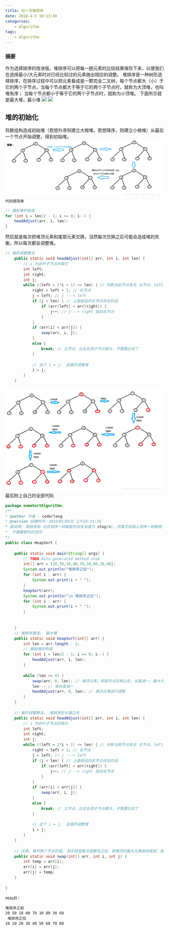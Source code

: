 ```yaml
---
title: 记一次堆排序
date: 2018-4-5 10:13:40
categories:
	- Algorithm
tags:
	- Algorithm
---
```

### 摘要
作为选择排序的改进版，堆排序可以把每一趟元素的比较结果保存下来，以便我们在选择最小/大元素时对已经比较过的元素做出相应的调整。
堆排序是一种树形选择排序，在排序过程中可以把元素看成是一颗完全二叉树，每个节点都大（小）于它的两个子节点，当每个节点都大于等于它的两个子节点时，就称为大顶堆，也叫堆有序； 当每个节点都小于等于它的两个子节点时，就称为小顶堆。
下面所示就是最大堆，最小堆
![](/images/zuidadui.png)
![](/images/zuidadui2.png)
## 堆的初始化
将数组构造成初始堆（若想升序则建立大根堆，若想降序，则建立小根堆）从最后一个节点开始调整，得到初始堆。
![](/images/jiandui.png)
`代码很简单`
```java
// 模拟堆的构造
for (int i = len/2 - 1; i >= 0; i--) {
	headAdjust(arr, i, len);
}
```
然后就是每次把堆顶元素和尾部元素交换，当然每次交换之后可能会造成堆的失衡，所以每次都会调整堆。

```java
// 堆的调整算法
	public static void headAdjust(int[] arr, int i, int len) {
		// i 为非叶子节点的索引
		int left;
		int right;
		int j;
		while ((left = 2*i + 1) <= len) { // 判断当前节点有无 左节点，left为左节点
			right = left + 1; // 右节点
			j = left; // j ---> left
			if (j < len) { // 上面假设的右节点存在的话
				if (arr[left] < arr[right]) {
					j++; // j---> right 指向右节点
				}
			}
			if (arr[i] < arr[j]) {
				swap(arr, i, j);
			}
			else {
				break; // 父节点，比左右孩子节点都大，不需要比较了
			}
			
			// 这个 i = j， 会循环调整堆
			i = j;
		}
	}
```

![](/images/duipaixu.png)
最后附上自己的全部代码
```java
package someSortAlgorithm;
/**
* @author 作者 : coderlong
* @version 创建时间：2018年1月3日 上午10:41:58
* 类说明: 堆排序和 归并排序一样都是时间复杂度为 nlog(n)，同事又和插入排序一样都是 就地排序
*  不需要额外的空间
*/
public class HeapSort {

	public static void main(String[] args) {
		// TODO Auto-generated method stub
		int[] arr = {20,50,10,40,70,10,80,30,60};
		System.out.println("堆排序之前");
		for (int i : arr) {
			System.out.print(i + " ");
		}
		heapSort(arr);
		System.out.println("\n 堆排序之后");
		for (int i : arr) {
			System.out.print(i + " ");
		}

		
	}
	// 堆排序算法， 最大堆
	public static void heapSort(int[] arr) {
		int len = arr.length - 1;
		// 模拟堆的构造
		for (int i = len/2 - 1; i >= 0; i--) {
			headAdjust(arr, i, len);
		}
		
		while (len >= 0) {
			swap(arr, 0, len); // 堆顶元素，和尾节点交换之后，长度减一，最大元素已经到了堆的最后
			len--; // 堆长度减一
			headAdjust(arr, 0, len); // 再次对堆进行调整 
		}
	}
	
	// 堆的调整算法， 堆排序的关键之处
	public static void headAdjust(int[] arr, int i, int len) {
		// i 为非叶子节点的索引
		int left;
		int right;
		int j;
		while ((left = 2*i + 1) <= len) { // 判断当前节点有无 左节点，left为左节点
			right = left + 1; // 右节点
			j = left; // j ---> left
			if (j < len) { // 上面假设的右节点存在的话
				if (arr[left] < arr[right]) {
					j++; // j---> right 指向右节点
				}
			}
			if (arr[i] < arr[j]) {
				swap(arr, i, j);
			}
			else {
				break; // 父节点，比左右孩子节点都大，不需要比较了
			}
			
			// 这个 i = j， 会循环调整堆
			i = j;
		}
	}
	
	// 交换，堆中两个节点的值, 其实就是每次调整完之后，把堆顶的最大元素放到尾部，就好比进行了一次冒泡
	public static void swap(int[] arr, int i, int j) {
		int temp = arr[i];
		arr[i] = arr[j];
		arr[j] = temp;
	}

}
```
result : 

	堆排序之前
	20 50 10 40 70 10 80 30 60 
	 堆排序之后
	10 10 20 30 40 50 60 70 80 
